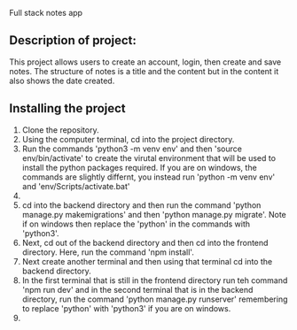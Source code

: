 Full stack notes app

## Description of project:
This project allows users to create an account, login, then create and save notes. The structure of notes is a title and the content but in the content it also shows the date created. 

## Installing the project
1. Clone the repository.
2. Using the computer terminal, cd into the project directory.
3. Run the commands 'python3 -m venv env' and then 'source env/bin/activate' to create the virutal environment that will be used to install the python packages required. If you are on windows, the commands are slightly differnt, you instead run 'python -m venv env' and 'env/Scripts/activate.bat'
4. 
5. cd into the backend directory and then run the command 'python manage.py makemigrations' and then 'python manage.py migrate'. Note if on windows then replace the 'python' in the commands with 'python3'.
6. Next, cd out of the backend directory and then cd into the frontend directory. Here, run the command 'npm install'.
7. Next create another terminal and then using that terminal cd into the backend directory.
8. In the first terminal that is still in the frontend directory run teh command 'npm run dev' and in the second terminal that is in the backend directory, run the command 'python manage.py runserver' remembering to replace 'python' with 'python3' if you are on windows.
9. 

